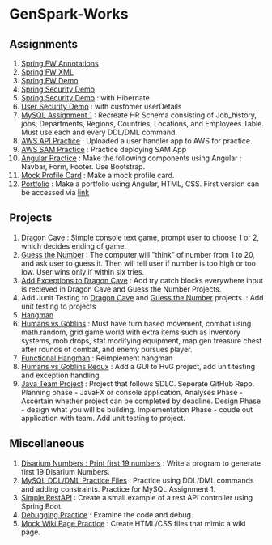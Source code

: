 # GenSpark-Works


## Assignments
 1. [Spring FW Annotations](https://github.com/Jugarcia15/GenSpark-Assignments/tree/main/Week3/SpringFWAnno_Config) 
 2. [Spring FW XML](https://github.com/Jugarcia15/GenSpark-Assignments/tree/main/Week3/SpringFWXML)
 3. [Spring FW Demo](https://github.com/Jugarcia15/GenSpark-Assignments/tree/main/Week3/SpringFrameWorkDemo_Wk3)
 4. [Spring Security Demo](https://github.com/Jugarcia15/GenSpark-Assignments/tree/main/Week4/SecurityDemo_1_Wk4)
 5. [Spring Security Demo](https://github.com/Jugarcia15/GenSpark-Assignments/tree/main/Week4/SpringBootDemo_Wk4) : with Hibernate
 6. [User Security Demo](https://github.com/Jugarcia15/GenSpark-Assignments/tree/main/Week5/SecurityDemo) : with customer userDetails
 7. [MySQL Assignment 1](https://github.com/Jugarcia15/GenSpark-Assignments/tree/main/Week6/MySQL_Assignment_1) : Recreate HR Schema consisting of Job_history, jobs, Departments, Regions, Countries, Locations, and Employees Table. Must use each and every DDL/DML command. 
 8. [AWS API Practice](https://github.com/Jugarcia15/GenSpark-Assignments/tree/main/Week7/demo-app-user-api) : Uploaded a user handler app to AWS for practice.
 9. [AWS SAM Practice](https://github.com/Jugarcia15/GenSpark-Assignments/tree/main/Week9/SAM) : Practice deploying SAM App
 10. [Angular Practice](https://github.com/Jugarcia15/GenSpark-Assignments/tree/main/Week10/my-blog) : Make the following components using Angular : Navbar, Form, Footer. Use Bootstrap.
 11. [Mock Profile Card](https://github.com/Jugarcia15/GenSpark-Assignments/tree/main/Week10/ProfileCard) : Make a mock profile card.
 12. [Portfolio](https://github.com/Jugarcia15/GenSpark-Assignments/tree/main/Week11/my-portfolio) : Make a portfolio using Angular, HTML, CSS. First version can be accessed via [link](https://txjuang.me/)
 
## Projects 
 1. [Dragon Cave](https://github.com/Jugarcia15/GenSpark-Assignments/tree/main/Projects/Dragon_Cave/DragonCave) : Simple console text game, prompt user to choose 1 or 2, which decides ending of game. 
 2. [Guess the Number](https://github.com/Jugarcia15/GenSpark-Assignments/tree/main/Projects/Guess_The_Number/Guess_the_Number) : The computer will "think" of number from 1 to 20, and ask user to guess it. Then will tell user if number is too high or too low. User wins only if within six tries. 
 3. [Add Exceptions to Dragon Cave]() : Add try catch blocks everywhere input is recieved in Dragon Cave and Guess the Number Projects.
 4. Add Junit Testing to [Dragon Cave]() and [Guess the Number]() projects. : Add unit testing to projects
 5. [Hangman](https://github.com/Jugarcia15/GenSpark-Assignments/tree/main/Projects/Hangman/Hangman) 
 6. [Humans vs Goblins](https://github.com/Jugarcia15/GenSpark-Assignments/tree/main/Projects/HumansVsGoblins/HumansVsGoblins) : Must have turn based movement, combat using math.random, grid game world with extra items such as inventory systems, mob drops, stat modifying equipment, map gen treasure chest after rounds of combat, and enemy pursues player.
 7. [Functional Hangman]() : Reimplement hangman
 8. [Humans vs Goblins Redux]() : Add a GUI to HvG project, add unit testing and exception handling.
 9. [Java Team Project]() : Project that follows SDLC. Seperate GitHub Repo. Planning phase - JavaFX or console application, Analyses Phase - Ascertain whether project can be completed by deadline. Design Phase - design what you will be building. Implementation Phase - coude out application with team. Add unit testing to project.

## Miscellaneous
 1. [Disarium Numbers : Print first 19 numbers](https://github.com/Jugarcia15/GenSpark-Assignments/tree/main/Week4/FRQ/DisariumNumbersWk4) : Write a program to generate first 19 Disarium Numbers.
 2. [MySQL DDL/DML Practice Files](https://github.com/Jugarcia15/GenSpark-Assignments/tree/main/Week6/MySQL%20Practice) : Practice using DDL/DML commands and adding constraints. Practice for MySQL Assignment 1.
 3. [Simple RestAPI](https://github.com/Jugarcia15/GenSpark-Assignments/tree/main/Week8/FRQ) : Create a small example of a rest API controller using Spring Boot.
 4. [Debugging Practice](https://github.com/Jugarcia15/GenSpark-Assignments/tree/main/Week8/Sample) : Examine the code and debug. 
 5. [Mock Wiki Page Practice](https://github.com/Jugarcia15/GenSpark-Assignments/tree/main/Week10/MockWiki) : Create HTML/CSS files that mimic a wiki page. 
 
